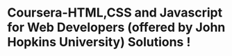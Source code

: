 # Coursera-HTML,CSS and Javascript for Web Developers (offered by John Hopkins University) Solutions !

